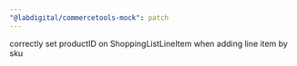 ```yaml
---
"@labdigital/commercetools-mock": patch
---
```


correctly set productID on ShoppingListLineItem when adding line item by sku
